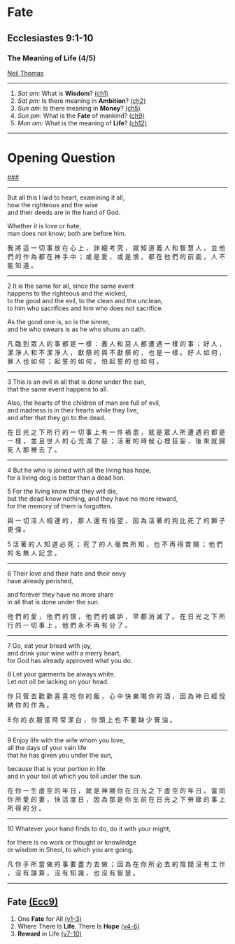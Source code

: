 <!-- .slide: <%= bg("unsplash-bSYRuzEaT5k-cemetery.jpg") %> id="title" -->
# Fate
## Ecclesiastes 9:1-10
### The Meaning of Life (4/5)

[Neil Thomas](https://unsplash.com/photos/bSYRuzEaT5k "caption")

---
<!-- .slide: <%= bg("unsplash-p0W9Q9gei4g-silhouette.jpg") %> id="series" class="outline" -->
1. *Sat am:* What is **Wisdom**? [(ch1)](# "ref")
1. *Sat pm:* Is there meaning in **Ambition**? [(ch2)](# "ref")
1. *Sun am:* Is there meaning in **Money**? [(ch5)](# "ref")
1. *Sun pm:* What is the **Fate** of mankind? [(ch9)](# "ref")
1. *Mon am:* What is the meaning of **Life**? [(ch12)](# "ref")

---
<!-- .slide: data-background="white" -->
# Opening **Question**

[###](#/outline "secret")

---
But all this I laid to heart, examining it all, <br>
how the righteous and the wise <br>
and their deeds are in the hand of God.

Whether it is love or hate,<br>
man does not know; both are before him.

<div class="zh">
我 將 這 一 切 事 放 在 心 上 ，
詳 細 考 究 ， 就 知 道 義 人 和 智 慧 人 ，
並 他 們 的 作 為 都 在 神 手 中 ；
或 是 愛 ， 或 是 恨 ，
都 在 他 們 的 前 面 ， 人 不 能 知 道 。
</div>

---
2
It is the same for all, since the same event <br>
happens to the righteous and the wicked, <br>
to the good and the evil, to the clean and the unclean, <br>
to him who sacrifices and him who does not sacrifice.

As the good one is, so is the sinner, <br>
and he who swears is as he who shuns an oath.

<div class="zh">
凡 臨 到 眾 人 的 事 都 是 一 樣 ：
義 人 和 惡 人 都 遭 遇 一 樣 的 事 ；
好 人 ， 潔 淨 人 和 不 潔 淨 人 ，
獻 祭 的 與 不 獻 祭 的 ， 也 是 一 樣 。
好 人 如 何 ， 罪 人 也 如 何 ；
起 誓 的 如 何 ， 怕 起 誓 的 也 如 何 。
</div>

---
3
This is an evil in all that is done under the sun, <br>
that the same event happens to all.

Also, the hearts of the children of man are full of evil,<br>
and madness is in their hearts while they live, <br>
and after that they go to the dead.

<div class="zh">
在 日 光 之 下 所 行 的 一 切 事 上
有 一 件 禍 患 ，
就 是 眾 人 所 遭 遇 的 都 是 一 樣 ，
並 且 世 人 的 心 充 滿 了 惡 ；
活 著 的 時 候 心 裡 狂 妄 ，
後 來 就 歸 死 人 那 裡 去 了 。
</div>

---
4
But he who is joined with all the living has hope, <br>
for a living dog is better than a dead lion.

5
For the living know that they will die, <br>
but the dead know nothing, and they have no more reward,<br>
for the memory of them is forgotten.

<div class="zh">
與 一 切 活 人 相 連 的 ，
那 人 還 有 指 望 ，
因 為 活 著 的 狗 比 死 了 的 獅 子 更 強 。

5
活 著 的 人 知 道 必 死 ；
死 了 的 人 毫 無 所 知 ， 也 不 再 得 賞 賜 ；
他 們 的 名 無 人 記 念 。
</div>

---
6
Their love and their hate and their envy <br>
have already perished,

and forever they have no more share <br>
in all that is done under the sun.

<div class="zh">
他 們 的 愛 ， 他 們 的 恨 ，
他 們 的 嫉 妒 ， 早 都 消 滅 了 。
在 日 光 之 下 所 行 的 一 切 事 上 ，
他 們 永 不 再 有 分 了 。
</div>

---
7
Go, eat your bread with joy, <br>
and drink your wine with a merry heart, <br>
for God has already approved what you do.

8
Let your garments be always white. <br>
Let not oil be lacking on your head.

<div class="zh">
你 只 管 去 歡 歡 喜 喜 吃 你 的 飯 ，
心 中 快 樂 喝 你 的 酒 ，
因 為 神 已 經 悅 納 你 的 作 為 。

8
你 的 衣 服 當 時 常 潔 白 ，
你 頭 上 也 不 要 缺 少 膏 油 。
</div>

---
9
Enjoy life with the wife whom you love, <br>
all the days of your vain life <br>
that he has given you under the sun,

because that is your portion in life <br>
and in your toil at which you toil under the sun.

<div class="zh">
在 你 一 生 虛 空 的 年 日 ，
就 是 神 賜 你 在 日 光 之 下 虛 空 的 年 日 ，
當 同 你 所 愛 的 妻 ， 快 活 度 日 ，
因 為 那 是 你 生 前 在 日 光 之 下
勞 碌 的 事 上 所 得 的 分 。
</div>

---
10
Whatever your hand finds to do, do it with your might,

for there is no work or thought or knowledge <br>
or wisdom in Sheol, to which you are going.

<div class="zh">
凡 你 手 所 當 做 的 事 要 盡 力 去 做 ；
因 為 在 你 所 必 去 的 陰 間 沒 有 工 作 ，
沒 有 謀 算 ， 沒 有 知 識 ， 也 沒 有 智 慧 。
</div>

---
<!-- .slide: <%= bg("unsplash-bSYRuzEaT5k-cemetery.jpg") %> id="outline" class="outline" -->
## Fate [(Ecc9)](# "ref")
1. One **Fate** for All [(v1-3)](# "ref")
2. Where There Is **Life**, There Is **Hope** [(v4-6)](# "ref")
3. **Reward** in Life [(v7-10)](# "ref")

